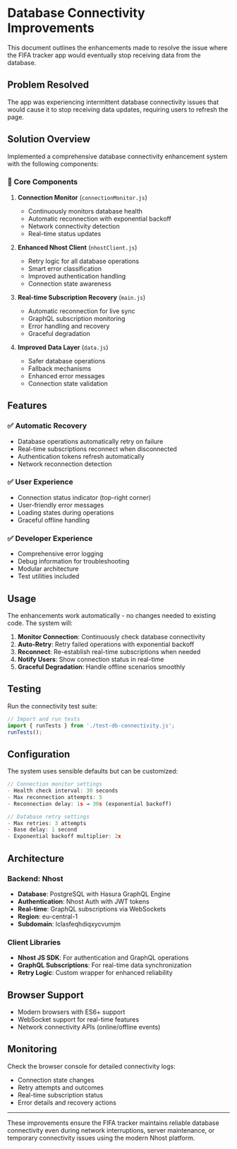 # Database Connectivity Improvements

This document outlines the enhancements made to resolve the issue where the FIFA tracker app would eventually stop receiving data from the database.

## Problem Resolved

The app was experiencing intermittent database connectivity issues that would cause it to stop receiving data updates, requiring users to refresh the page.

## Solution Overview

Implemented a comprehensive database connectivity enhancement system with the following components:

### 🔧 Core Components

1. **Connection Monitor** (`connectionMonitor.js`)
   - Continuously monitors database health
   - Automatic reconnection with exponential backoff
   - Network connectivity detection
   - Real-time status updates

2. **Enhanced Nhost Client** (`nhostClient.js`)
   - Retry logic for all database operations
   - Smart error classification
   - Improved authentication handling
   - Connection state awareness

3. **Real-time Subscription Recovery** (`main.js`)
   - Automatic reconnection for live sync
   - GraphQL subscription monitoring
   - Error handling and recovery
   - Graceful degradation

4. **Improved Data Layer** (`data.js`)
   - Safer database operations
   - Fallback mechanisms
   - Enhanced error messages
   - Connection state validation

## Features

### ✅ Automatic Recovery
- Database operations automatically retry on failure
- Real-time subscriptions reconnect when disconnected
- Authentication tokens refresh automatically
- Network reconnection detection

### ✅ User Experience
- Connection status indicator (top-right corner)
- User-friendly error messages
- Loading states during operations
- Graceful offline handling

### ✅ Developer Experience
- Comprehensive error logging
- Debug information for troubleshooting
- Modular architecture
- Test utilities included

## Usage

The enhancements work automatically - no changes needed to existing code. The system will:

1. **Monitor Connection**: Continuously check database connectivity
2. **Auto-Retry**: Retry failed operations with exponential backoff
3. **Reconnect**: Re-establish real-time subscriptions when needed
4. **Notify Users**: Show connection status in real-time
5. **Graceful Degradation**: Handle offline scenarios smoothly

## Testing

Run the connectivity test suite:

```javascript
// Import and run tests
import { runTests } from './test-db-connectivity.js';
runTests();
```

## Configuration

The system uses sensible defaults but can be customized:

```javascript
// Connection monitor settings
- Health check interval: 30 seconds
- Max reconnection attempts: 5
- Reconnection delay: 1s → 30s (exponential backoff)

// Database retry settings  
- Max retries: 3 attempts
- Base delay: 1 second
- Exponential backoff multiplier: 2x
```

## Architecture

### Backend: Nhost
- **Database**: PostgreSQL with Hasura GraphQL Engine
- **Authentication**: Nhost Auth with JWT tokens
- **Real-time**: GraphQL subscriptions via WebSockets
- **Region**: eu-central-1
- **Subdomain**: lclasfeqhdiqxycvumjm

### Client Libraries
- **Nhost JS SDK**: For authentication and GraphQL operations
- **GraphQL Subscriptions**: For real-time data synchronization
- **Retry Logic**: Custom wrapper for enhanced reliability

## Browser Support

- Modern browsers with ES6+ support
- WebSocket support for real-time features
- Network connectivity APIs (online/offline events)

## Monitoring

Check the browser console for detailed connectivity logs:
- Connection state changes
- Retry attempts and outcomes
- Real-time subscription status
- Error details and recovery actions

---

These improvements ensure the FIFA tracker maintains reliable database connectivity even during network interruptions, server maintenance, or temporary connectivity issues using the modern Nhost platform.